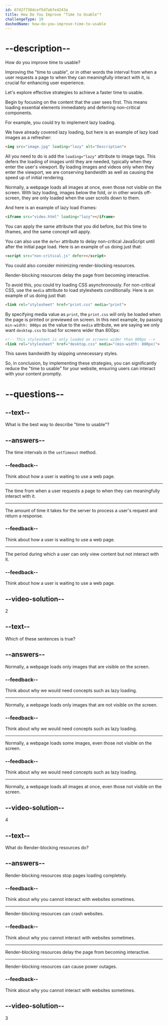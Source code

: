 ```yaml
---
id: 67d2f738dcef5d7abfe4243a
title: How Do You Improve "Time to Usable"?
challengeType: 19
dashedName: how-do-you-improve-time-to-usable
---
```


# --description--

How do you improve time to usable?

Improving the "time to usable", or in other words the interval from when a user requests a page to when they can meaningfully interact with it, is crucial for enhancing user experience.

Let's explore effective strategies to achieve a faster time to usable.

Begin by focusing on the content that the user sees first. This means loading essential elements immediately and deferring non-critical components.

For example, you could try to implement lazy loading.

We have already covered lazy loading, but here is an example of lazy load images as a refresher:

```html
<img src="image.jpg" loading="lazy" alt="Description">
```

All you need to do is add the `loading="lazy"` attribute to image tags. This defers the loading of images until they are needed, typically when they enter the user's viewport. By loading images and videos only when they enter the viewport, we are conserving bandwidth as well as causing the speed up of initial rendering.

Normally, a webpage loads all images at once, even those not visible on the screen. With lazy loading, images below the fold, or in other words off-screen, they are only loaded when the user scrolls down to them.

And here is an example of lazy load iframes:

```html
<iframe src="video.html" loading="lazy"></iframe>
```

You can apply the same attribute that you did before, but this time to iframes, and the same concept will apply.

You can also use the `defer` attribute to delay non-critical JavaScript until after the initial page load. Here is an example of us doing just that:

```html
<script src="non-critical.js" defer></script>
```

You could also consider minimizing render-blocking resources.

Render-blocking resources delay the page from becoming interactive.

To avoid this, you could try loading CSS asynchronously. For non-critical CSS, use the `media` attribute to load stylesheets conditionally. Here is an example of us doing just that:

```html
<link rel="stylesheet" href="print.css" media="print">
```

By specifying media value as `print`, the `print.css` will only be loaded when the page is printed or previewed on screen. In this next example, by passing `min-width: 800px` as the value to the `media` attribute, we are saying we only want `desktop.css` to load for screens wider than 800px:

```html
<!-- This stylesheet is only loaded on screens wider than 800px -->
<link rel="stylesheet" href="desktop.css" media="(min-width: 800px)">
```

This saves bandwidth by skipping unnecessary styles.

So, in conclusion, by implementing these strategies, you can significantly reduce the "time to usable" for your website, ensuring users can interact with your content promptly.

# --questions--

## --text--

What is the best way to describe "time to usable"?

## --answers--

The time intervals in the `setTimeout` method.

### --feedback--

Think about how a user is waiting to use a web page.

---

The time from when a user requests a page to when they can meaningfully interact with it.

---

The amount of time it takes for the server to process a user's request and return a response.

### --feedback--

Think about how a user is waiting to use a web page.

---

The period during which a user can only view content but not interact with it.

### --feedback--

Think about how a user is waiting to use a web page.

## --video-solution--

2

## --text--

Which of these sentences is true?

## --answers--

Normally, a webpage loads only images that are visible on the screen.

### --feedback--

Think about why we would need concepts such as lazy loading.

---

Normally, a webpage loads only images that are not visible on the screen.

### --feedback--

Think about why we would need concepts such as lazy loading.

---

Normally, a webpage loads some images, even those not visible on the screen.

### --feedback--

Think about why we would need concepts such as lazy loading.

---

Normally, a webpage loads all images at once, even those not visible on the screen.

## --video-solution--

4

## --text--

What do Render-blocking resources do?

## --answers--

Render-blocking resources stop pages loading completely.

### --feedback--

Think about why you cannot interact with websites sometimes.

---

Render-blocking resources can crash websites.

### --feedback--

Think about why you cannot interact with websites sometimes.

---

Render-blocking resources delay the page from becoming interactive.

---

Render-blocking resources can cause power outages.

### --feedback--

Think about why you cannot interact with websites sometimes.

## --video-solution--

3
